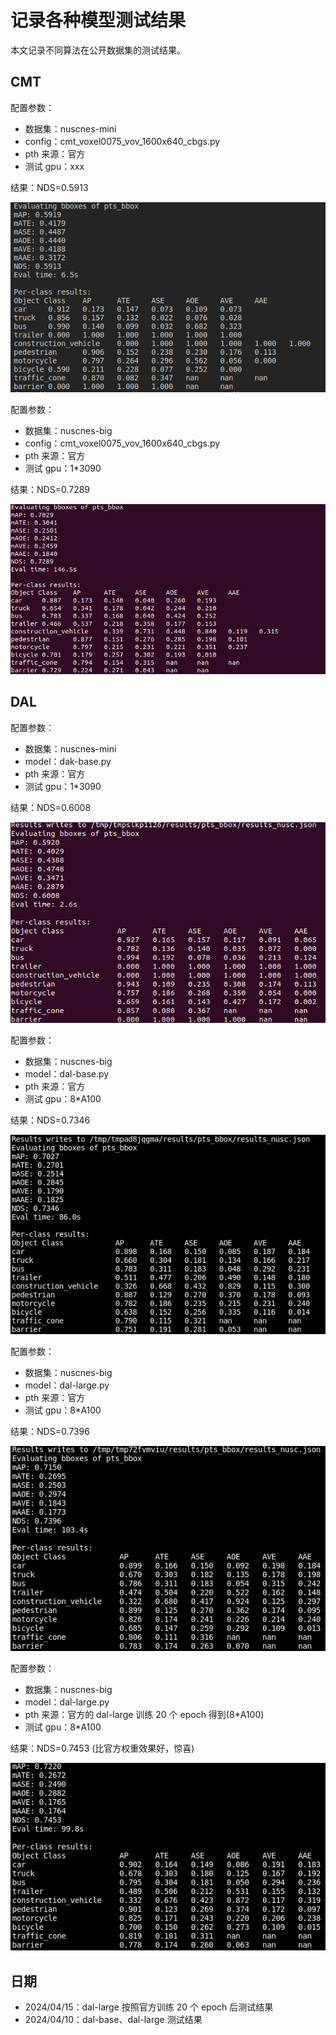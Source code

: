 # 记录各种模型测试结果

本文记录不同算法在公开数据集的测试结果。

## CMT

配置参数：

* 数据集：nuscnes-mini
* config：cmt_voxel0075_vov_1600x640_cbgs.py
* pth 来源：官方
* 测试 gpu：xxx

结果：NDS=0.5913

![1712731643100](image/eval_models/nuscenes_mini_cmt_vov.png)

配置参数：

* 数据集：nuscnes-big
* config：cmt_voxel0075_vov_1600x640_cbgs.py
* pth 来源：官方
* 测试 gpu：1*3090

结果：NDS=0.7289

![1712731834193](image/eval_models/nuscenes_big_cmt_vov.png)

## DAL

配置参数：

* 数据集：nuscnes-mini
* model：dak-base.py
* pth 来源：官方
* 测试 gpu：1*3090

结果：NDS=0.6008

![1712731379568](image/eval_models/nuscnes_mini_dal_base.png)

配置参数：

* 数据集：nuscnes-big
* model：dal-base.py
* pth 来源：官方
* 测试 gpu：8*A100

结果：NDS=0.7346

![1712731226518](image/eval_models/nuscnes_big_dal_base.png)

配置参数：

* 数据集：nuscnes-big
* model：dal-large.py
* pth 来源：官方
* 测试 gpu：8*A100

结果：NDS=0.7396

![1712733954780](image/eval_models/nuscnes_big_dal_large.png)

配置参数：

* 数据集：nuscnes-big
* model：dal-large.py
* pth 来源：官方的 dal-large 训练 20 个 epoch 得到(8*A100)
* 测试 gpu：8*A100

结果：NDS=0.7453 (比官方权重效果好，惊喜)

![1713145171421](image/eval_models/nuscenes_big_dal_large_epoch20.png)

## 日期

* 2024/04/15：dal-large 按照官方训练 20 个 epoch 后测试结果
* 2024/04/10：dal-base、dal-large 测试结果
